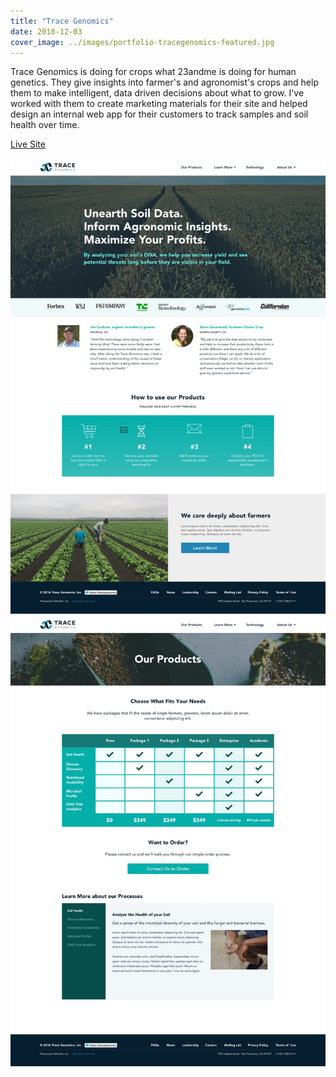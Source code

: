 ```yaml
---
title: "Trace Genomics"
date: 2018-12-03
cover_image: ../images/portfolio-tracegenomics-featured.jpg
---
```


Trace Genomics is doing for crops what 23andme is doing for human genetics. They give insights into farmer's and agronomist's crops and help them to make intelligent, data driven decisions about what to grow. I've worked with them to create marketing materials for their site and helped design an internal web app for their customers to track samples and soil health over time.

<a class="btn btn-primary mb-32" target="_blank" href="https://tracegenomics.com">Live Site</a>

![Screenshot of the Trace Genomics website](../images/portfolio-trace1.jpg)
![Screenshot of the Trace Genomics website](../images/portfolio-trace2.jpg)
